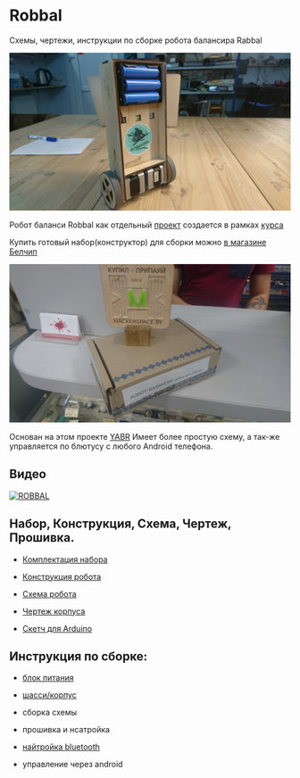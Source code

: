 Robbal
===

Схемы, чертежи, инструкции по сборке робота балансира Rabbal

![Image](https://raw.githubusercontent.com/minsk-hackerspace/Robbal/master/images/DSC_8497.jpg)

Робот баланси Robbal как отдельный [проект](https://hackerspace.by/projects/33) создается в рамках [курса](https://hackerspace.by/projects/31)

Купить готовый набор(конструктор) для сборки можно [в магазине Белчип](http://belchip.by/product/?selected_product=34442)

![Image](https://raw.githubusercontent.com/minsk-hackerspace/Robbal/master/images/DSC_8930.jpg)

Основан на этом проекте [YABR](http://www.brokking.net/yabr_main.html)
Имеет более простую схему, а так-же управляется по блютусу с любого Android телефона.

Видео
---

[![ROBBAL](https://img.youtube.com/vi/0WFv116GKos/0.jpg)](https://www.youtube.com/watch?v=0WFv116GKos)

Набор, Конструкция, Схема, Чертеж, Прошивка.
---

- [Комплектация набора](https://github.com/minsk-hackerspace/Robbal/blob/master/set.md)

- [Конструкция робота](https://github.com/minsk-hackerspace/Robbal/blob/master/design.md)

- [Схема робота](https://github.com/minsk-hackerspace/Robbal/blob/master/Robbal.png)

- [Чертеж корпуса](https://github.com/minsk-hackerspace/Robbal/blob/master/chassis.svg)

- [Скетч для Arduino](https://github.com/minsk-hackerspace/Robbal/blob/master/robbal/robbal.ino)


Инструкция по сборке:
---

- [блок питания](https://github.com/minsk-hackerspace/Robbal/blob/master/power.md)

- [шасси/корпус](https://github.com/minsk-hackerspace/Robbal/blob/master/chassis.md)

- сборка схемы

- прошивка и нсатройка

- [найтройка bluetooth](https://github.com/minsk-hackerspace/Robbal/blob/master/bt.md)

- управление через android

